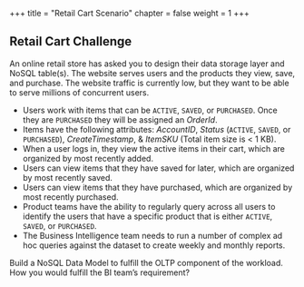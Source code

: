 +++
title = "Retail Cart Scenario"
chapter = false
weight = 1
+++

##  Retail Cart Challenge

An online retail store has asked you to design their data storage layer and NoSQL table(s). The website serves users and the products they view, save, and purchase. The website traffic is currently low, but they want to be able to serve millions of concurrent users.

- Users work with items that can be `ACTIVE`, `SAVED`, or `PURCHASED`. Once they are `PURCHASED` they will be assigned an *OrderId*.
- Items have the following attributes: *AccountID*, *Status* (`ACTIVE`, `SAVED`, or `PURCHASED`), *CreateTimestamp*, & *ItemSKU* (Total item size is < 1 KB).
- When a user logs in, they view the active items in their cart, which are organized by most recently added.
- Users can view items that they have saved for later, which are organized by most recently saved.
- Users can view items that they have purchased, which are organized by most recently purchased.
- Product teams have the ability to regularly query across all users to identify the users that have a specific product that is either `ACTIVE`, `SAVED`, or `PURCHASED`.
- The Business Intelligence team needs to run a number of complex ad hoc queries against the dataset to create weekly and monthly reports.

Build a NoSQL Data Model to fulfill the OLTP component of the workload. How you would fulfill the BI team’s requirement?
